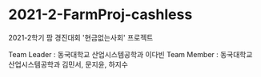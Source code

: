 # 2021-2-FarmProj-cashless
2021-2학기 팜 경진대회 '현금없는사회' 프로젝트

Team Leader : 동국대학교 산업시스템공학과 이다빈
Team Member : 동국대학교 산업시스템공학과 김민서, 문지윤, 하지수
